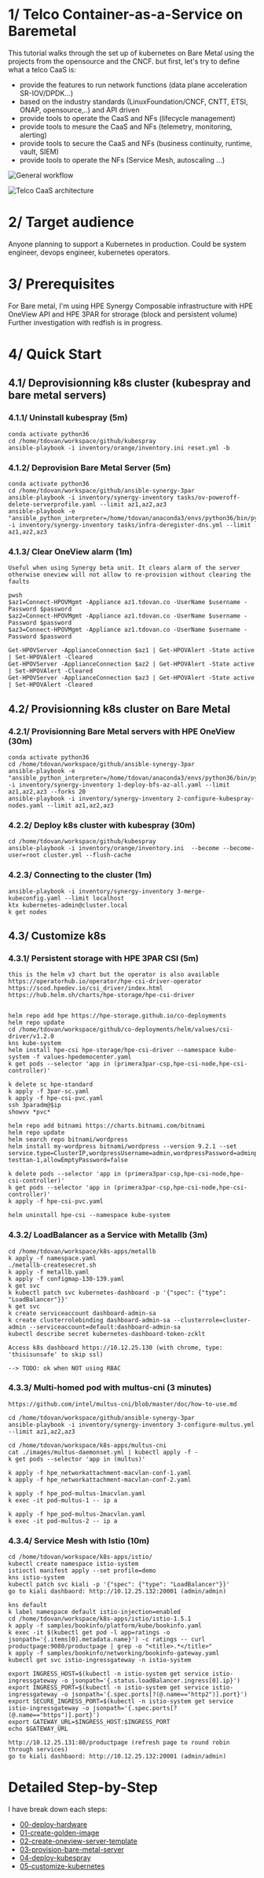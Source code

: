 # 1/ Telco Container-as-a-Service on Baremetal
This tutorial walks through the set up of kubernetes on Bare Metal using the projects from the opensource and the CNCF.
but first, let's try to define what a  telco CaaS is:
- provide the features to run network functions (data plane acceleration SR-IOV/DPDK...)
- based on the industry standards (LinuxFoundation/CNCF, CNTT, ETSI, ONAP, opensource,..) and API driven
- provide tools to operate the CaaS and NFs (lifecycle management)
- provide tools to mesure the CaaS and NFs (telemetry, monitoring, alerting)
- provide tools to secure the CaaS and NFs (business continuity, runtime, vault, SIEM)
- provide tools to operate the NFs (Service Mesh, autoscaling ...)


![General workflow](images/general-workflow.png)


![Telco CaaS architecture](images/telco-caas.png)

# 2/ Target audience
Anyone planning to support a Kubernetes in production. Could be system engineer, devops engineer, kubernetes operators.

# 3/ Prerequisites
For Bare metal, I'm using HPE Synergy Composable infrastructure with HPE OneView API and HPE 3PAR for strorage (block and persistent volume)
Further investigation with redfish is in progress.

# 4/ Quick Start
## 4.1/ Deprovisionning k8s cluster (kubespray and bare metal servers)
### 4.1.1/ Uninstall kubespray (5m)
```
conda activate python36
cd /home/tdovan/workspace/github/kubespray
ansible-playbook -i inventory/orange/inventory.ini reset.yml -b
```

### 4.1.2/ Deprovision Bare Metal Server (5m)
```
conda activate python36
cd /home/tdovan/workspace/github/ansible-synergy-3par
ansible-playbook -i inventory/synergy-inventory tasks/ov-poweroff-delete-serverprofile.yaml --limit az1,az2,az3
ansible-playbook -e "ansible_python_interpreter=/home/tdovan/anaconda3/envs/python36/bin/python" -i inventory/synergy-inventory tasks/infra-deregister-dns.yml --limit az1,az2,az3
```

### 4.1.3/ Clear OneView alarm (1m)
```
Useful when using Synergy beta unit. It clears alarm of the server otherwise oneview will not allow to re-provision without clearing the faults

pwsh
$az1=Connect-HPOVMgmt -Appliance az1.tdovan.co -UserName $username -Password $password
$az2=Connect-HPOVMgmt -Appliance az1.tdovan.co -UserName $username -Password $password
$az3=Connect-HPOVMgmt -Appliance az1.tdovan.co -UserName $username -Password $password

Get-HPOVServer -ApplianceConnection $az1 | Get-HPOVAlert -State active | Set-HPOVAlert -Cleared
Get-HPOVServer -ApplianceConnection $az2 | Get-HPOVAlert -State active | Set-HPOVAlert -Cleared
Get-HPOVServer -ApplianceConnection $az3 | Get-HPOVAlert -State active | Set-HPOVAlert -Cleared
```

## 4.2/ Provisionning k8s cluster on Bare Metal
### 4.2.1/ Provisionning Bare Metal servers with HPE OneView (30m)
```
conda activate python36
cd /home/tdovan/workspace/github/ansible-synergy-3par
ansible-playbook -e "ansible_python_interpreter=/home/tdovan/anaconda3/envs/python36/bin/python" -i inventory/synergy-inventory 1-deploy-bfs-az-all.yaml --limit az1,az2,az3 --forks 20
ansible-playbook -i inventory/synergy-inventory 2-configure-kubespray-nodes.yaml --limit az1,az2,az3
```
### 4.2.2/ Deploy k8s cluster with kubespray (30m)
```
cd /home/tdovan/workspace/github/kubespray
ansible-playbook -i inventory/orange/inventory.ini  --become --become-user=root cluster.yml --flush-cache
```

### 4.2.3/ Connecting to the cluster (1m)
```
ansible-playbook -i inventory/synergy-inventory 3-merge-kubeconfig.yaml --limit localhost
ktx kubernetes-admin@cluster.local
k get nodes
```

## 4.3/ Customize k8s
### 4.3.1/ Persistent storage with HPE 3PAR CSI (5m)
```
this is the helm v3 chart but the operator is also available
https://operatorhub.io/operator/hpe-csi-driver-operator
https://scod.hpedev.io/csi_driver/index.html
https://hub.helm.sh/charts/hpe-storage/hpe-csi-driver


helm repo add hpe https://hpe-storage.github.io/co-deployments
helm repo update
cd /home/tdovan/workspace/github/co-deployments/helm/values/csi-driver/v1.2.0
kns kube-system
helm install hpe-csi hpe-storage/hpe-csi-driver --namespace kube-system -f values-hpedemocenter.yaml
k get pods --selector 'app in (primera3par-csp,hpe-csi-node,hpe-csi-controller)'

k delete sc hpe-standard
k apply -f 3par-sc.yaml
k apply -f hpe-csi-pvc.yaml
ssh 3paradm@$ip
showvv *pvc*

helm repo add bitnami https://charts.bitnami.com/bitnami
helm repo update
helm search repo bitnami/wordpress
helm install my-wordpress bitnami/wordpress --version 9.2.1 --set service.type=ClusterIP,wordpressUsername=admin,wordpressPassword=adminpassword,mariadb.mariadbRootPassword=secretpassword,persistence.existingClaim=pvc-testtan-1,allowEmptyPassword=false

k delete pods --selector 'app in (primera3par-csp,hpe-csi-node,hpe-csi-controller)'
k get pods --selector 'app in (primera3par-csp,hpe-csi-node,hpe-csi-controller)'
k apply -f hpe-csi-pvc.yaml

helm uninstall hpe-csi --namespace kube-system
``` 

### 4.3.2/ LoadBalancer as a Service with Metallb (3m)
```
cd /home/tdovan/workspace/k8s-apps/metallb
k apply -f namespace.yaml
./metallb-createsecret.sh
k apply -f metallb.yaml
k apply -f configmap-130-139.yaml
k get svc
k kubectl patch svc kubernetes-dashboard -p '{"spec": {"type": "LoadBalancer"}}'
k get svc
k create serviceaccount dashboard-admin-sa
k create clusterrolebinding dashboard-admin-sa --clusterrole=cluster-admin --serviceaccount=default:dashboard-admin-sa
kubectl describe secret kubernetes-dashboard-token-zcklt

Access k8s dashboard https://10.12.25.130 (with chrome, type: 'thisisunsafe' to skip ssl)

--> TODO: ok when NOT using RBAC
```

### 4.3.3/ Multi-homed pod with multus-cni (3 minutes)
```
https://github.com/intel/multus-cni/blob/master/doc/how-to-use.md

cd /home/tdovan/workspace/github/ansible-synergy-3par
ansible-playbook -i inventory/synergy-inventory 3-configure-multus.yml --limit az1,az2,az3

cd /home/tdovan/workspace/k8s-apps/multus-cni
cat ./images/multus-daemonset.yml | kubectl apply -f -
k get pods --selector 'app in (multus)'

k apply -f hpe_networkattachment-macvlan-conf-1.yaml 
k apply -f hpe_networkattachment-macvlan-conf-2.yaml 

k apply -f hpe_pod-multus-1macvlan.yaml
k exec -it pod-multus-1 -- ip a

k apply -f hpe_pod-multus-2macvlan.yaml
k exec -it pod-multus-2 -- ip a
```

### 4.3.4/ Service Mesh with Istio (10m)
```
cd /home/tdovan/workspace/k8s-apps/istio/
kubectl create namespace istio-system
istioctl manifest apply --set profile=demo
kns istio-system
kubectl patch svc kiali -p '{"spec": {"type": "LoadBalancer"}}'
go to kiali dashbaord: http://10.12.25.132:20001 (admin/admin)

kns default
k label namespace default istio-injection=enabled
cd /home/tdovan/workspace/k8s-apps/istio/istio-1.5.1
k apply -f samples/bookinfo/platform/kube/bookinfo.yaml
k exec -it $(kubectl get pod -l app=ratings -o jsonpath='{.items[0].metadata.name}') -c ratings -- curl productpage:9080/productpage | grep -o "<title>.*</title>"
k apply -f samples/bookinfo/networking/bookinfo-gateway.yaml
kubectl get svc istio-ingressgateway -n istio-system

export INGRESS_HOST=$(kubectl -n istio-system get service istio-ingressgateway -o jsonpath='{.status.loadBalancer.ingress[0].ip}')
export INGRESS_PORT=$(kubectl -n istio-system get service istio-ingressgateway -o jsonpath='{.spec.ports[?(@.name=="http2")].port}')
export SECURE_INGRESS_PORT=$(kubectl -n istio-system get service istio-ingressgateway -o jsonpath='{.spec.ports[?(@.name=="https")].port}')
export GATEWAY_URL=$INGRESS_HOST:$INGRESS_PORT
echo $GATEWAY_URL

http://10.12.25.131:80/productpage (refresh page to round robin through services)
go to kiali dashbaord: http://10.12.25.132:20001 (admin/admin)
```


# Detailed Step-by-Step
I have break down each steps:
* [00-deploy-hardware](00-deploy-hardware/README.md)
* [01-create-golden-image](01-create-golden-image/README.md)
* [02-create-oneview-server-template](02-create-oneview-server-template/README.md)
* [03-provision-bare-metal-server](03-provision-bare-metal-server/README.md)
* [04-deploy-kubespray](04-deploy-kubespray/README.md)
* [05-customize-kubernetes](05-customize-kubernetes/README.md)


